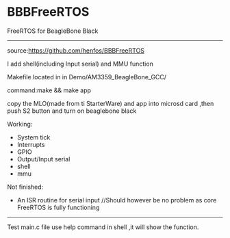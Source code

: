 BBBFreeRTOS
===========

FreeRTOS for BeagleBone Black

----------------------
source:https://github.com/henfos/BBBFreeRTOS

I add shell(including Input serial) and MMU function

Makefile located in in Demo/AM3359_BeagleBone_GCC/

command:make && make app

copy the MLO(made from ti StarterWare) and app into microsd card ,then push S2 button and turn on beaglebone black

Working:
- System tick
- Interrupts
- GPIO
- Output/Input serial
- shell
- mmu

Not finished:
- An ISR routine for serial input //Should however be no problem as core FreeRTOS is fully functioning 

-----------------------
Test main.c file
use help command in shell ,it will show the function.
